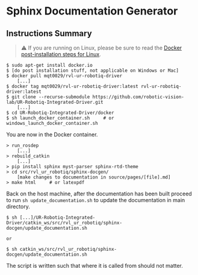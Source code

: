 # Sphinx Documentation Generator

## Instructions Summary

> :warning: If you are running on Linux, please be sure to read the [Docker post-installation steps for Linux](https://docs.docker.com/engine/install/linux-postinstall/).

```console
$ sudo apt-get install docker.io
$ [do post installation stuff, not applicable on Windows or Mac]
$ docker pull mqt0029/rvl-ur-robotiq-driver
    [...]
$ docker tag mqt0029/rvl-ur-robotiq-driver:latest rvl-ur-robotiq-driver:latest
$ git clone --recurse-submodule https://github.com/robotic-vision-lab/UR-Robotiq-Integrated-Driver.git
    [...]
$ cd UR-Robotiq-Integrated-Driver/docker
$ sh launch_docker_container.sh     # or windows_launch_docker_container.sh
```

You are now in the Docker container.

```console
> run_rosdep
    [...]
> rebuild_catkin
    [...]
> pip install sphinx myst-parser sphinx-rtd-theme
> cd src/rvl_ur_robotiq/sphinx-docgen/
    [make changes to documentation in source/pages/[file].md]
> make html     # or latexpdf
```

Back on the host machine, after the documentation has been built proceed to run `sh update_documentation.sh` to update the documentation in main directory.

```console
$ sh [...]/UR-Robotiq-Integrated-Driver/catkin_ws/src/rvl_ur_robotiq/sphinx-docgen/update_documentation.sh

or

$ sh catkin_ws/src/rvl_ur_robotiq/sphinx-docgen/update_documentation.sh
```

The script is written such that where it is called from should not matter.

<!---
## Requirements

Since the documentation is ROS dependant, it must be built within the container after all ROS modules
are built and properly sourced. 

> :warning: Be sure to follow [Quickstart instructions](../../../../documentation/rvl_driver_documentation.pdf) to ensure you have the Docker container! You may skip section 1.3.1 and 1.3.2.

Initial setup includes installing [Sphinx](https://www.sphinx-doc.org/en/master/) and some of its plugins for Markdown support.

```console
$ pip install sphinx myst-parser sphinx-rtd-theme
```

This will allow HTML generation. LaTeX requires additional tools to be installed. `sudo` is omitted since containers
will run as root by default. Windows users may see some permission issues and must use an elevated (run as Admin) terminal.

```console
$ apt-get -y install texlive-latex-recommended texlive-latex-extra texlive-fonts-recommended latexmk
```

## Making Changes

The file `index.rst` as the name suggests, provides the top-level tree that links the rest of the pages. Simply append the relative path (e.g. `pages/new_file.md`) and rebuild the documentation using the instructions below. New pages and content can be placed in `source/pages/` as a Markdown (.md) file with some additional features enabled by [Markedly Structured Text](https://myst-parser.readthedocs.io/en/latest/sphinx/intro.html). Since the documentation is in Markdown, GitHub will render some of it, but to fully view all the nice formatting and visual guides use the HTML version for best results.

## Building the Documents

Run `make html` to generate HTML or `make latexpdf` to generate LaTeX PDF documentation. The necessary files or folders
will be generated in `build/html` or `build/latex` respectively.

> :warning: The script requires that this repository and the UR-Robotiq-Integrated-Driver are in the same parent directory.

After generation, run the script using `sh update_documentation.sh` **FROM THE HOST** to move and overwrite the files on the public release repository and primary folder of this repository.
--->
